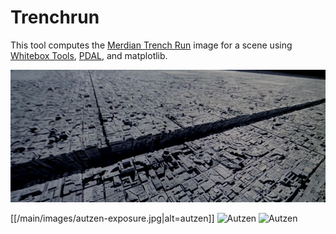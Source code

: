 # Trenchrun


This tool computes the [Merdian Trench
Run](https://starwars.fandom.com/wiki/Meridian_trench) image for a scene using
[Whitebox Tools](https://github.com/jblindsay/whitebox-tools/),
[PDAL](https://pdal.io), and matplotlib.

![Meridian Trench](https://raw.githubusercontent.com/hobuinc/trenchrun/main/images/meridian.png)

[[/main/images/autzen-exposure.jpg|alt=autzen]]
![Autzen](https://raw.githubusercontent.com/hobuinc/trenchrun/main/images/autzen-exposure.jpg)
![Autzen](https://raw.githubusercontent.com/hobuinc/trenchrun/main/images/autzen-exposure.jpg)

